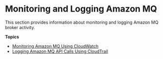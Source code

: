 # Monitoring and Logging Amazon MQ<a name="amazon-mq-monitoring-logging"></a>

This section provides information about monitoring and logging Amazon MQ broker activity\.

**Topics**
+ [Monitoring Amazon MQ Using CloudWatch](amazon-mq-monitoring-cloudwatch.md)
+ [Logging Amazon MQ API Calls Using CloudTrail](amazon-mq-logging-cloudtrail.md)